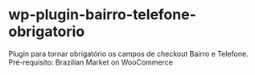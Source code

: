 # wp-plugin-bairro-telefone-obrigatorio
Plugin para tornar obrigatório os campos de checkout Bairro e Telefone. Pré-requisito: Brazilian Market on WooCommerce
